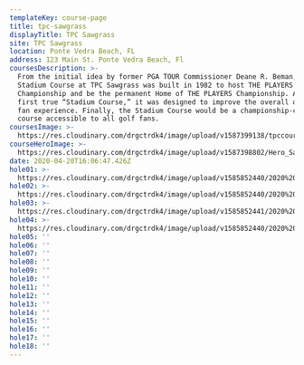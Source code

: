 ```yaml
---
templateKey: course-page
title: tpc-sawgrass
displayTitle: TPC Sawgrass
site: TPC Sawgrass
location: Ponte Vedra Beach, FL
address: 123 Main St. Ponte Vedra Beach, Fl
coursesDescription: >-
  From the initial idea by former PGA TOUR Commissioner Deane R. Beman, the
  Stadium Course at TPC Sawgrass was built in 1982 to host THE PLAYERS
  Championship and be the permanent Home of THE PLAYERS Championship. As the
  first true “Stadium Course,” it was designed to improve the overall on-site
  fan experience. Finally, the Stadium Course would be a championship-caliber
  course accessible to all golf fans.
coursesImage: >-
  https://res.cloudinary.com/drgctrdk4/image/upload/v1587399138/tpccourses2_acicpx.jpg
courseHeroImage: >-
  https://res.cloudinary.com/drgctrdk4/image/upload/v1587398802/Hero_Sawgrass-PLAYERS-16-and-17_bspskm.jpg
date: 2020-04-20T16:06:47.426Z
hole01: >-
  https://res.cloudinary.com/drgctrdk4/image/upload/v1585852440/2020%20Belton%20Tee%20Signs/Tee_Signs_TOABT_20_web-01-lo_cll5mi.jpg
hole02: >-
  https://res.cloudinary.com/drgctrdk4/image/upload/v1585852440/2020%20Belton%20Tee%20Signs/Tee_Signs_TOABT_20_web-02-lo_o06b1r.jpg
hole03: >-
  https://res.cloudinary.com/drgctrdk4/image/upload/v1585852441/2020%20Belton%20Tee%20Signs/Tee_Signs_TOABT_20_web-03-lo_smerer.jpg
hole04: >-
  https://res.cloudinary.com/drgctrdk4/image/upload/v1585852440/2020%20Belton%20Tee%20Signs/Tee_Signs_TOABT_20_web-04-lo_ns6cly.jpg
hole05: ''
hole06: ''
hole07: ''
hole08: ''
hole09: ''
hole10: ''
hole11: ''
hole12: ''
hole13: ''
hole14: ''
hole15: ''
hole16: ''
hole17: ''
hole18: ''
---
```

